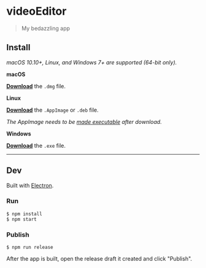 # videoEditor

> My bedazzling app

## Install

*macOS 10.10+, Linux, and Windows 7+ are supported (64-bit only).*

**macOS**

[**Download**](https://github.com/lsj/undefined/releases/latest) the `.dmg` file.

**Linux**

[**Download**](https://github.com/lsj/undefined/releases/latest) the `.AppImage` or `.deb` file.

*The AppImage needs to be [made executable](https://discourse.appimage.org/t/how-to-make-an-appimage-executable/80) after download.*

**Windows**

[**Download**](https://github.com/lsj/undefined/releases/latest) the `.exe` file.

---

## Dev

Built with [Electron](https://electronjs.org).

### Run

```
$ npm install
$ npm start
```

### Publish

```
$ npm run release
```

After the app is built, open the release draft it created and click "Publish".
